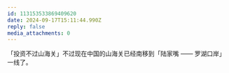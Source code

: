 ```yaml
---
id: 113153533869409620
date: 2024-09-17T15:11:44.990Z
reply: false
media_attachments: 0
---
```


「投资不过山海关」不过现在中国的山海关已经南移到「陆家嘴 —— 罗湖口岸」一线了。

